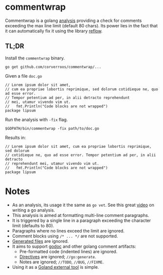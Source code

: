 # commentwrap

Commentwrap is a golang [analysis](https://godoc.org/golang.org/x/tools/go/analysis) providing a check for comments exceeding the max line limit (default 80 chars). 
Its power lies in the fact that it can automatically fix it using the library [reflow](https://github.com/muesli/reflow).

## TL;DR

Install the `commentwrap` binary.
```
go get github.com/corverroos/commentwrap/...
```

Given a file `doc.go`
```
// Lorem ipsum dolor sit amet, 
// cum ea propriae lobortis reprimique, sed dolorum cotidieque ne, quo ad esse error. 
// Tempor petentium ad per, in alii detracto reprehendunt 
// mei, utamur vivendo vim ut.
//   fmt.Println("Code blocks are not wrapped")
package lipsum
```

Run the analysis with `-fix` flag.
```
$GOPATH/bin/commentwrap -fix path/to/doc.go
```

Results in:
```
// Lorem ipsum dolor sit amet, cum ea propriae lobortis reprimique, sed dolorum
// cotidieque ne, quo ad esse error. Tempor petentium ad per, in alii detracto
// reprehendunt mei, utamur vivendo vim ut.
//   fmt.Println("Code blocks are not wrapped")
package lipsum
```

# Notes

- As an analysis, its usage it the same as `go vet`. See this great [video](https://www.youtube.com/watch?v=10IMWTpCSIQ) on writing a go analysis.
- This analysis is aimed at formatting multi-line comment paragraphs.
- It is triggered by a single line in a paragraph exceeding the character limit (defaults to 80).
- Paragraphs where no lines exceed the limit are ignored.
- Comment blocks using `/* ... */` are not supported.
- [Generated files](https://golang.org/s/generatedcode) are ignored.
- It aims to support [godoc](https://blog.golang.org/godoc-documenting-go-code) and other golang comment artifacts:
  - Pre-formatted code (indented lines) are ignored.
  - [Directives](https://golang.org/cmd/compile/#hdr-Compiler_Directives) are ignored; `//go:generate`.
  - Notes are ignored; `//TODO`, `//BUG`, `//FIXME`.
- Using it as a [Goland external tool](goland.jpg) is simple.

